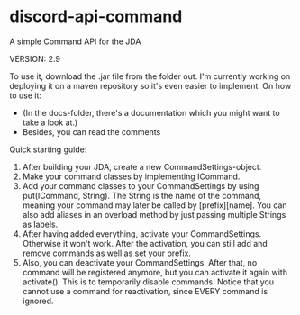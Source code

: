 # discord-api-command
A simple Command API for the JDA

VERSION: 2.9

To use it, download the .jar file from the folder out. I'm currently working on deploying it on a maven repository so it's even easier to implement.
On how to use it:
- (In the docs-folder, there's a documentation which you might want to take a look at.)
- Besides, you can read the comments

Quick starting guide:

1. After building your JDA, create a new CommandSettings-object.
2. Make your command classes by implementing ICommand.
3. Add your command classes to your CommandSettings by using put(ICommand, String). The String is the name of the command, meaning your command may later be called by [prefix][name]. You can also add aliases in an overload method by just passing multiple Strings as labels.
4. After having added everything, activate your CommandSettings. Otherwise it won't work. After the activation, you can still add and remove commands as well as set your prefix.
5. Also, you can deactivate your CommandSettings. After that, no command will be registered anymore, but you can activate it again with activate(). This is to temporarily disable commands. Notice that you cannot use a command for reactivation, since EVERY command is ignored.
